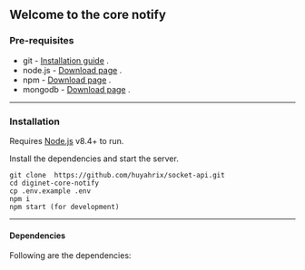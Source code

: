 ## Welcome to the core notify

### Pre-requisites
* git - [Installation guide](https://www.linode.com/docs/development/version-control/how-to-install-git-on-linux-mac-and-windows/) .  
* node.js - [Download page](https://nodejs.org/en/download/) .  
* npm     - [Download page](https://nodejs.org/en/download/) .  
* mongodb - [Download page](https://www.mongodb.com/download-center/community) .  
---
### Installation 

Requires [Node.js](https://nodejs.org/) v8.4+ to run.

Install the dependencies and start the server.
``` 
git clone  https://github.com/huyahrix/socket-api.git
cd diginet-core-notify
cp .env.example .env
npm i
npm start (for development)
```
---
#### Dependencies

Following are the dependencies: